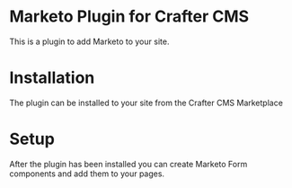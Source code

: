 # Marketo Plugin for Crafter CMS

This is a plugin to add Marketo to your site.

# Installation

The plugin can be installed to your site from the Crafter CMS Marketplace

# Setup

After the plugin has been installed you can create Marketo Form components and add them to your pages.
